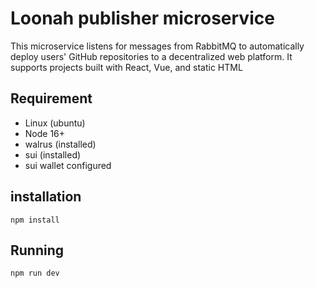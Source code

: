 # Loonah publisher microservice

This microservice listens for messages from RabbitMQ to automatically deploy users' GitHub repositories to a decentralized web platform. It supports projects built with React, Vue, and static HTML

## Requirement
- Linux (ubuntu)
- Node 16+
- walrus (installed)
- sui (installed)
- sui wallet configured

## installation
`npm install`

## Running
`npm run dev`

